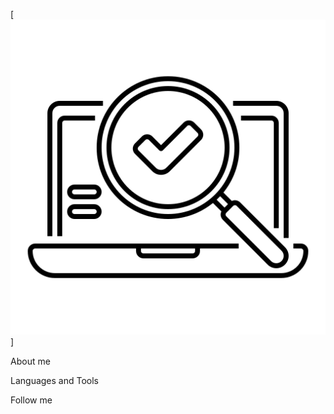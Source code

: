 [![Header](https://github.com/TaisiaEdel/taisiaedel/blob/main/assets/testing.png)
]

About me

Languages and Tools

Follow me
